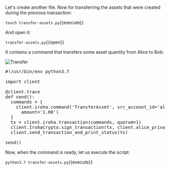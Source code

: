 Let's create another file. 
Now for transferring the assets that were created during the previous transaction:

`touch transfer-assets.py`{{execute}}

And open it:

`transfer-assets.py`{{open}}

It contains a command that transfers some asset quantity from Alice to Bob:

![Transfer](/assets/images/transfer.png)

<pre class="file" data-filename="transfer-assets.py" data-target="replace">
#!/usr/bin/env python3.7

import client

@client.trace
def send():  
  commands = [    
    client.iroha.command('TransferAsset', src_account_id='alice@test', dest_account_id='bob@test', asset_id='coin#test',
      amount='1.00')
  ]
  tx = client.iroha.transaction(commands, quorum=1)
  client.IrohaCrypto.sign_transaction(tx, client.alice_private_key)
  client.send_transaction_and_print_status(tx)

send()
</pre>

Now, when the command is ready, let us execute the script:

`python3.7 transfer-assets.py`{{execute}}
